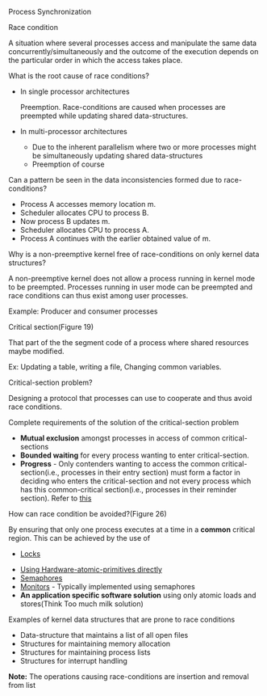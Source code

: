 Process Synchronization

Race condition

A situation where several processes access and manipulate the same data
concurrently/simultaneously and the outcome of the execution depends on
the particular order in which the access takes place.

What is the root cause of race conditions?

-   In single processor architectures

    Preemption. Race-conditions are caused when processes are preempted
    while updating shared data-structures.

-   In multi-processor architectures

    -   Due to the inherent parallelism where two or more processes
        might be simultaneously updating shared data-structures
    -   Preemption of course

Can a pattern be seen in the data inconsistencies formed due to
race-conditions?

-   Process A accesses memory location m.
-   Scheduler allocates CPU to process B.
-   Now process B updates m.
-   Scheduler allocates CPU to process A.
-   Process A continues with the earlier obtained value of m.

Why is a non-preemptive kernel free of race-conditions on only kernel
data structures?

A non-preemptive kernel does not allow a process running in kernel mode
to be preempted. Processes running in user mode can be preempted and
race conditions can thus exist among user processes.

Example: Producer and consumer processes

Critical section(Figure 19)

That part of the the segment code of a process where shared resources
maybe modified.

Ex: Updating a table, writing a file, Changing common variables.

Critical-section problem?

Designing a protocol that processes can use to cooperate and thus avoid
race conditions.

Complete requirements of the solution of the critical-section problem

-   **Mutual exclusion** amongst processes in access of common
    critical-sections
-   **Bounded waiting** for every process wanting to enter
    critical-section.
-   **Progress** - Only contenders wanting to access the common
    critical-section(i.e., processes in their entry section) must form a
    factor in deciding who enters the critical-section and not every
    process which has this common-critical section(i.e., processes in
    their reminder section). Refer to
    [this](https://www.gatementor.com/viewtopic.php?f=267&t=10262)

How can race condition be avoided?(Figure 26)

By ensuring that only one process executes at a time in a **common**
critical region. This can be achieved by the use of

-   [Lo](../Locks.odt)[c](../Locks.odt)[ks](../Locks.odt)

<!-- -->

-   [Using Hardware-atomic-primitives
    directly](../Atomic%20hardware-primitives%20for%20synchronization.odt)
-   [Semaphores](../Semaphores.odt)
-   [Monitors](../Monitors.odt) - Typically implemented using semaphores
-   **An application specific software solution** using only atomic
    loads and stores(Think Too much milk solution)

Examples of kernel data structures that are prone to race conditions

-   Data-structure that maintains a list of all open files
-   Structures for maintaining memory allocation
-   Structures for maintaining process lists
-   Structures for interrupt handling

**Note:** The operations causing race-conditions are insertion and
removal from list
